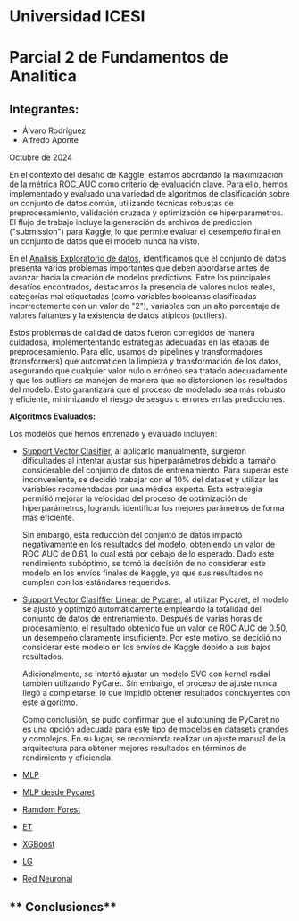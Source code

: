 # Universidad ICESI  
# **Parcial 2 de Fundamentos de Analitica**

## Integrantes:
- Álvaro Rodríguez  
- Alfredo Aponte  

Octubre de 2024


En el contexto del desafío de Kaggle, estamos abordando la maximización de la métrica ROC_AUC como criterio de evaluación clave. Para ello, hemos implementado y evaluado una variedad de algoritmos de clasificación sobre un conjunto de datos común, utilizando técnicas robustas de preprocesamiento, validación cruzada y optimización de hiperparámetros. El flujo de trabajo incluye la generación de archivos de predicción ("submission") para Kaggle, lo que permite evaluar el desempeño final en un conjunto de datos que el modelo nunca ha visto.



En el [Analisis Exploratorio de datos](/01_EDA/01_Compresion%20y%20analisis%20de%20los%20datos.ipynb), identificamos que el conjunto de datos presenta varios problemas importantes que deben abordarse antes de avanzar hacia la creación de modelos predictivos. Entre los principales desafíos encontrados, destacamos la presencia de valores nulos reales, categorías mal etiquetadas (como variables booleanas clasificadas incorrectamente con un valor de "2"), variables con un alto porcentaje de valores faltantes y la existencia de datos atípicos (outliers).

Estos problemas de calidad de datos fueron corregidos de manera cuidadosa, implemententando estrategias adecuadas en las etapas de preprocesamiento. Para ello, usamos de pipelines y transformadores (transformers) que automaticen la limpieza y transformación de los datos, asegurando que cualquier valor nulo o erróneo sea tratado adecuadamente y que los outliers se manejen de manera que no distorsionen los resultados del modelo. Esto garantizará que el proceso de modelado sea más robusto y eficiente, minimizando el riesgo de sesgos o errores en las predicciones.


**Algoritmos Evaluados:**

Los modelos que hemos entrenado y evaluado incluyen:

- [Support Vector Clasifier](/SVC.ipynb), al aplicarlo manualmente, surgieron dificultades al intentar ajustar sus hiperparámetros debido al tamaño considerable del conjunto de datos de entrenamiento. Para superar este inconveniente, se decidió trabajar con el 10% del dataset y utilizar las variables recomendadas por una médica experta. Esta estrategia permitió mejorar la velocidad del proceso de optimización de hiperparámetros, logrando identificar los mejores parámetros de forma más eficiente.

    Sin embargo, esta reducción del conjunto de datos impactó negativamente en los resultados del modelo, obteniendo un valor de ROC AUC de 0.61, lo cual está por debajo de lo esperado. Dado este rendimiento subóptimo, se tomó la decisión de no considerar este modelo en los envíos finales de Kaggle, ya que sus resultados no cumplen con los estándares requeridos.

- [Support Vector Clasiffier Linear de Pycaret](/03_SVC_linear_pycaret/), al utilizar Pycaret, el modelo se ajustó y optimizó automáticamente empleando la totalidad del conjunto de datos de entrenamiento. Después de varias horas de procesamiento, el resultado obtenido fue un valor de ROC AUC de 0.50, un desempeño claramente insuficiente. Por este motivo, se decidió no considerar este modelo en los envíos de Kaggle debido a sus bajos resultados.

    Adicionalmente, se intentó ajustar un modelo SVC con kernel radial también utilizando PyCaret. Sin embargo, el proceso de ajuste nunca llegó a completarse, lo que impidió obtener resultados concluyentes con este algoritmo.

    Como conclusión, se pudo confirmar que el autotuning de PyCaret no es una opción adecuada para este tipo de modelos en datasets grandes y complejos. En su lugar, se recomienda realizar un ajuste manual de la arquitectura para obtener mejores resultados en términos de rendimiento y eficiencia.

- [MLP](/05_tutoria-1-af-ii-2024-ii-svc.ipynb)
- [MLP desde Pycaret](/06_MLP_pycaret/06_MLP_pycaret.ipynb)
- [Ramdom Forest](/07_RF/07_RF_Pycaret.ipynb)
- [ET](/08_et/08_ET_Pycaret.ipynb)
- [XGBoost](/09_XG/09_XG_Pycaret.ipynb)
- [LG](/10_LG/10_LG_Pycaret.ipynb)
- [Red Neuronal](/Red%20Neuronal.ipynb)


## ** Conclusiones**


